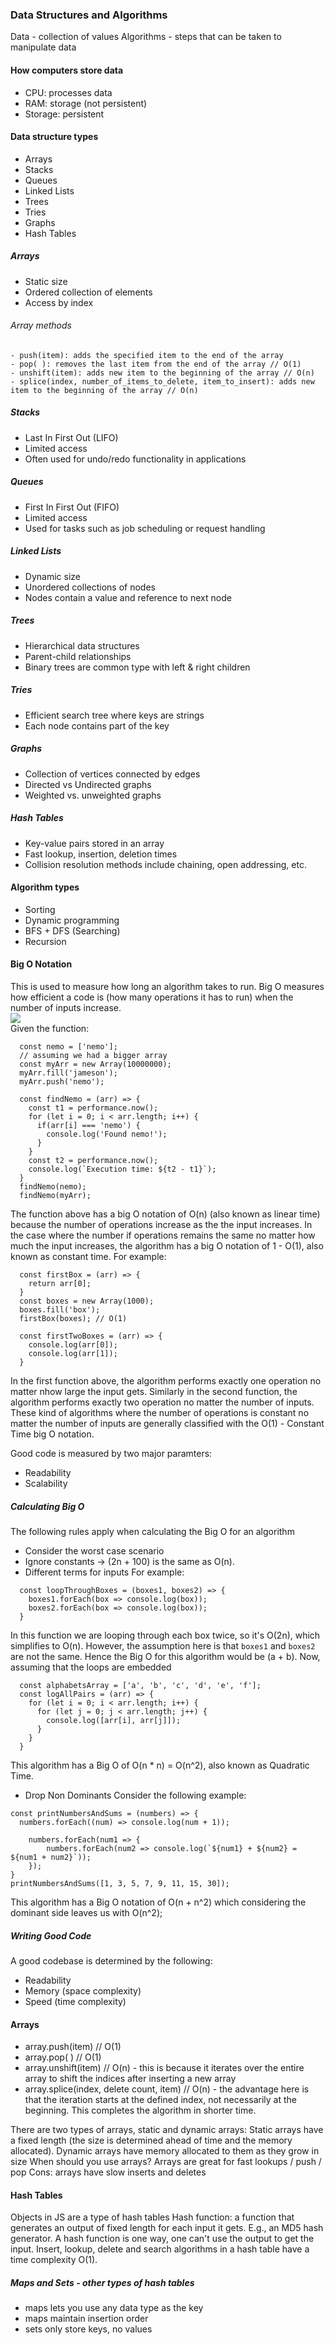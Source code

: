 ### Data Structures and Algorithms
Data - collection of values
Algorithms - steps that can be taken to manipulate data

#### How computers store data
- CPU: processes data
- RAM: storage (not persistent)
- Storage: persistent

#### Data structure types
- Arrays
- Stacks
- Queues
- Linked Lists
- Trees
- Tries
- Graphs
- Hash Tables

##### Arrays
- Static size
- Ordered collection of elements
- Access by index
###### Array methods
```
- push(item): adds the specified item to the end of the array
- pop( ): removes the last item from the end of the array // O(1)
- unshift(item): adds new item to the beginning of the array // O(n)
- splice(index, number_of_items_to_delete, item_to_insert): adds new item to the beginning of the array // O(n)
```
##### Stacks
- Last In First Out (LIFO)
- Limited access
- Often used for undo/redo functionality in applications
##### Queues
- First In First Out (FIFO)
- Limited access
- Used for tasks such as job scheduling or request handling
##### Linked Lists
- Dynamic size
- Unordered collections of nodes
- Nodes contain a value and reference to next node
##### Trees
- Hierarchical data structures
- Parent-child relationships
- Binary trees are common type with left & right children
##### Tries
- Efficient search tree where keys are strings
- Each node contains part of the key
##### Graphs
- Collection of vertices connected by edges
- Directed vs Undirected graphs
- Weighted vs. unweighted graphs
##### Hash Tables
- Key-value pairs stored in an array
- Fast lookup, insertion, deletion times
- Collision resolution methods include chaining, open addressing, etc.

#### Algorithm types
- Sorting
- Dynamic programming
- BFS + DFS (Searching)
- Recursion

#### Big O Notation
This is used to measure how long an algorithm takes to run. Big O measures how efficient a code is (how many operations it has to run) when the number of inputs increase.
<br />
<img src="./big-o-complexity.png" />
<br />
Given the function:
```
  const nemo = ['nemo'];
  // assuming we had a bigger array
  const myArr = new Array(10000000);
  myArr.fill('jameson');
  myArr.push('nemo');

  const findNemo = (arr) => {
    const t1 = performance.now();
    for (let i = 0; i < arr.length; i++) {
      if(arr[i] === 'nemo') {
        console.log('Found nemo!');
      }
    }
    const t2 = performance.now();
    console.log(`Execution time: ${t2 - t1}`);
  }
  findNemo(nemo);
  findNemo(myArr);
```
The function above has a big O notation of O(n) (also known as linear time) because the number of operations increase as the the input increases.
In the case where the number if operations remains the same no matter how much the input increases, the algorithm has a big O notation of 1 - O(1), also known as constant time. For example:
```
  const firstBox = (arr) => {
    return arr[0];
  }
  const boxes = new Array(1000);
  boxes.fill('box');
  firstBox(boxes); // O(1)

  const firstTwoBoxes = (arr) => {
    console.log(arr[0]);
    console.log(arr[1]);
  }
```
In the first function above, the algorithm performs exactly one operation no matter nhow large the input gets. Similarly in the second function, the algorithm performs exactly two operation no matter the number of inputs. These kind of algorithms where the number of operations is constant no matter the number of inputs are generally classified with the O(1) - Constant Time big O notation.

Good code is measured by two major paramters:
- Readability
- Scalability

##### Calculating Big O
The following rules apply when calculating the Big O for an algorithm
- Consider the worst case scenario
- Ignore constants -> (2n + 100) is the same as O(n).
- Different terms for inputs
For example:
```
  const loopThroughBoxes = (boxes1, boxes2) => {
    boxes1.forEach(box => console.log(box));
    boxes2.forEach(box => console.log(box));
  }
```
In this function we are looping through each box twice, so it's O(2n), which simplifies to O(n). However, the assumption here is that ```boxes1``` and ```boxes2``` are not the same. Hence the Big O for this algorithm would be (a + b).
Now, assuming that the loops are embedded
```
  const alphabetsArray = ['a', 'b', 'c', 'd', 'e', 'f'];
  const logAllPairs = (arr) => {
    for (let i = 0; i < arr.length; i++) {
      for (let j = 0; j < arr.length; j++) {
        console.log([arr[i], arr[j]]);
      }
    }
  }
```
This algorithm has a Big O of O(n * n) = O(n^2), also known as Quadratic Time.
- Drop Non Dominants
Consider the following example:
```
const printNumbersAndSums = (numbers) => {
  numbers.forEach((num) => console.log(num + 1));
	
	numbers.forEach(num1 => {
		numbers.forEach(num2 => console.log(`${num1} + ${num2} = ${num1 + num2}`));
	});
}
printNumbersAndSums([1, 3, 5, 7, 9, 11, 15, 30]);
```
This algorithm has a Big O notation of O(n + n^2) which considering the dominant side leaves us with O(n^2);

##### Writing Good Code
A good codebase is determined by the following:
- Readability
- Memory (space complexity)
- Speed (time complexity)

#### Arrays
- array.push(item) // O(1)
- array.pop( ) // O(1)
- array.unshift(item) // O(n) - this is because it iterates over the entire array to shift the indices after inserting a new array
- array.splice(index, delete count, item) // O(n) - the advantage here is that the iteration starts at the defined index, not necessarily at the beginning. This completes the algorithm in shorter time.

There are two types of arrays, static and dynamic arrays:
Static arrays have a fixed length (the size is determined ahead of time and the memory allocated).
Dynamic arrays have memory allocated to them as they grow in size
When should you use arrays?
Arrays are great for fast lookups / push / pop
Cons: arrays have slow inserts and deletes

#### Hash Tables
Objects in JS are a type of hash tables
Hash function: a function that generates an output of fixed length for each input it gets. E.g., an MD5 hash generator.
A hash function is one way, one can't use the output to get the input.
Insert, lookup, delete and search algorithms in a hash table have a time complexity O(1).
##### Maps and Sets - other types of hash tables
- maps lets you use any data type as the key
- maps maintain insertion order
- sets only store keys, no values
 